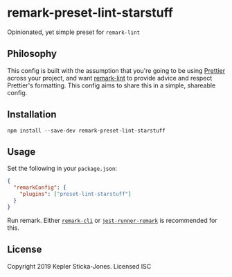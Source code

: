 # remark-preset-lint-starstuff

Opinionated, yet simple preset for `remark-lint`

## Philosophy

This config is built with the assumption that you're going to be using [Prettier](https://prettier.io/) across your project, and want [remark-lint](https://github.com/remarkjs/remark-lint) to provide advice and respect Prettier's formatting. This config aims to share this in a simple, shareable config.

## Installation

```shell
npm install --save-dev remark-preset-lint-starstuff
```

## Usage

Set the following in your `package.json`:

```json
{
  "remarkConfig": {
    "plugins": ["preset-lint-starstuff"]
  }
}
```

Run remark. Either [`remark-cli`](https://github.com/remarkjs/remark/tree/master/packages/remark-cli) or [`jest-runner-remark`](https://github.com/keplersj/jest-runner-remark) is recommended for this.

## License

Copyright 2019 Kepler Sticka-Jones. Licensed ISC
